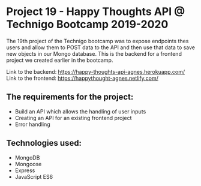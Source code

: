 # Project 19 - Happy Thoughts API @ Technigo Bootcamp 2019-2020

The 19th project of the Technigo bootcamp was to expose endpoints thes users and allow them to POST data to the API and then use that data to save new objects in our Mongo database. This is the backend for a frontend project we created earlier in the bootcamp.

Link to the backend: https://happy-thoughts-api-agnes.herokuapp.com/
Link to the frontend: https://happythought-agnes.netlify.com/

## The requirements for the project:

- Build an API which allows the handling of user inputs
- Creating an API for an existing frontend project
- Error handling 

## Technologies used:

- MongoDB
- Mongoose
- Express
- JavaScript ES6
